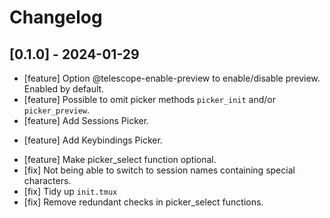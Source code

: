 # Changelog

## [0.1.0] - 2024-01-29

* [feature] Option @telescope-enable-preview to enable/disable preview. Enabled by default.
* [feature] Possible to omit picker methods `picker_init` and/or `picker_preview`.
* [feature] Add Sessions Picker.
+ [feature] Add Keybindings Picker.
* [feature] Make picker_select function optional.
* [fix] Not being able to switch to session names containing special characters.
* [fix] Tidy up `init.tmux`
* [fix] Remove redundant checks in picker_select functions.

